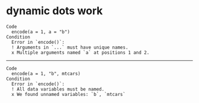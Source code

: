 # dynamic dots work

    Code
      encode(a = 1, a = "b")
    Condition
      Error in `encode()`:
      ! Arguments in `...` must have unique names.
      x Multiple arguments named `a` at positions 1 and 2.

---

    Code
      encode(a = 1, "b", mtcars)
    Condition
      Error in `encode()`:
      ! All data variables must be named.
      x We found unnamed variables: `b`, `mtcars`

